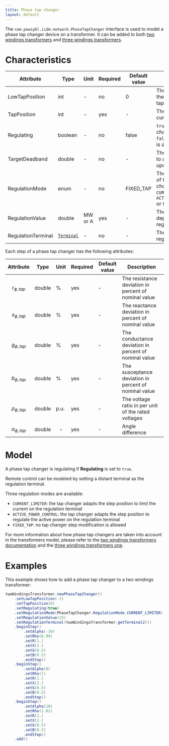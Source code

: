 ```yaml
---
title: Phase tap changer
layout: default
---
```


The `com.powsybl.iidm.network.PhaseTapChanger` interface is used to model a phase tap changer device on a transformer.
It can be added to both [two windings transformers](./twoWindingsTransformer.md) and [three windings transformers](./threeWindingsTransformer.md).

# Characteristics

| Attribute | Type | Unit | Required | Default value | Description |
| --------- | ---- | ---- | -------- | ------------- | ----------- |
| LowTapPosition | int | - | no | 0 | The position index of the tap changer's low tap |
| TapPosition | int | - | yes | - | The position index of current tap |
| Regulating | boolean | - | no | false | ```true``` if the ratio tap changer is regulating, ```false``` otherwise. This is a State variable. |
| TargetDeadband | double | - | no | - | The deadband used to avoid excessive update of controls |
| RegulationMode | enum | - | no | FIXED_TAP | The regulation mode of the phase tap changer. May be ```CURRENT_LIMITER```, ```ACTIVE_POWER_CONTROL``` or ```FIXED_TAP``` |
| RegulationValue | double | MW or A | yes | - | The target value, depending on the regulation mode |
| RegulationTerminal | [`Terminal`](terminal.md) | - | no | - | The terminal where regulation is done |


Each step of a phase tap changer has the following attributes:

| Attribute | Type | Unit | Required | Default value | Description |
| --------- | ---- | ---- | -------- | ------------- | ----------- |
| $$r_{\phi, tap}$$ | double | % | yes | - | The resistance deviation in percent of nominal value |
| $$x_{\phi, tap}$$ | double | % | yes | - | The reactance deviation in percent of nominal value |
| $$g_{\phi, tap}$$ | double | % | yes | - | The conductance deviation in percent of nominal value |
| $$b_{\phi, tap}$$ | double | % | yes | - | The susceptance deviation in percent of nominal value |
| $$\rho_{\phi, tap}$$ | double | p.u. | yes | - | The voltage ratio in per unit of the rated voltages |
| $$\alpha_{\phi, tap}$$ | double | $$^{\circ}$$ | yes | - | Angle difference |

# Model
A phase tap changer is regulating if **Regulating** is set to ```true```.

Remote control can be modeled by setting a distant terminal as the regulation terminal.

Three regulation modes are available:
- ```CURRENT_LIMITER```: the tap changer adapts the step position to limit the current on the regulation terminal
- ```ACTIVE_POWER_CONTROL```: the tap changer adapts the step position to regulate the active power on the regulation terminal
- ```FIXED_TAP```: no tap changer step modification is allowed

For more information about how phase tap changers are taken into account in the transformers model, please refer to the [two windings transformers documentation](./twoWindingsTransformer.md) and the [three windings transformers one](./threeWindingsTransformer.md).

# Examples
This example shows how to add a phase tap changer to a two windings transformer:
```java
twoWindingsTransformer.newPhaseTapChanger()
    .setLowTapPosition(-1)
    .setTapPosition(0)
    .setRegulating(true)
    .setRegulationMode(PhaseTapChanger.RegulationMode.CURRENT_LIMITER)
    .setRegulationValue(25)
    .setRegulationTerminal(twoWindingsTransformer.getTerminal2())
    .beginStep()
        .setAlpha(-10)
        .setRho(0.99)
        .setR(1.)
        .setX(2.)
        .setG(0.5)
        .setB(0.5)
        .endStep()
    .beginStep()
        .setAlpha(0)
        .setRho(1)
        .setR(1.)
        .setX(2.)
        .setG(0.5)
        .setB(0.5)
        .endStep()
    .beginStep()
        .setAlpha(10)
        .setRho(1.01)
        .setR(1.)
        .setX(2.)
        .setG(0.5)
        .setB(0.5)
        .endStep()
    .add()
```
